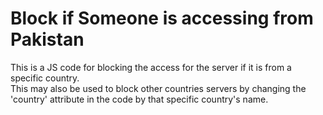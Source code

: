 # Block if Someone is accessing from Pakistan

This is a JS code for blocking the access for the server if it is from a specific country.  
This may also be used to block other countries servers by changing the 'country' attribute in the code by that specific country's name.
